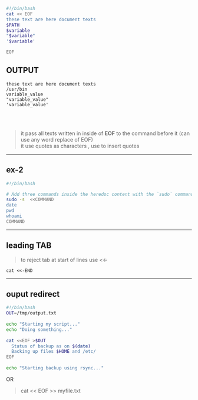 ```bash
#!/bin/bash
cat << EOF
these text are here document texts
$PATH
$variable
"$variable"
'$variable'

EOF
```

## OUTPUT

```text
these text are here document texts
/usr/bin
variable_value
"variable_value"
'variable_value'

```
 <br> <br> 
> it pass all texts written in inside of **EOF** to the command before it  (can use any word replace of EOF)  
> it use quotes as characters  , use to insert quotes

--- 

## ex-2
```bash
#!/bin/bash

# Add three commands inside the heredoc content with the `sudo` command
sudo -s  <<COMMAND
date
pwd
whoami
COMMAND
```

---
## leading TAB
 > to reject tab at start of lines
> use <<-


`cat <<-END`

---

## ouput redirect
```bash
#!/bin/bash
OUT=/tmp/output.txt
 
echo "Starting my script..."
echo "Doing something..."
 
cat <<EOF >$OUT
  Status of backup as on $(date)
  Backing up files $HOME and /etc/
EOF
 
echo "Starting backup using rsync..."
```

OR 
> cat << EOF >> myfile.txt